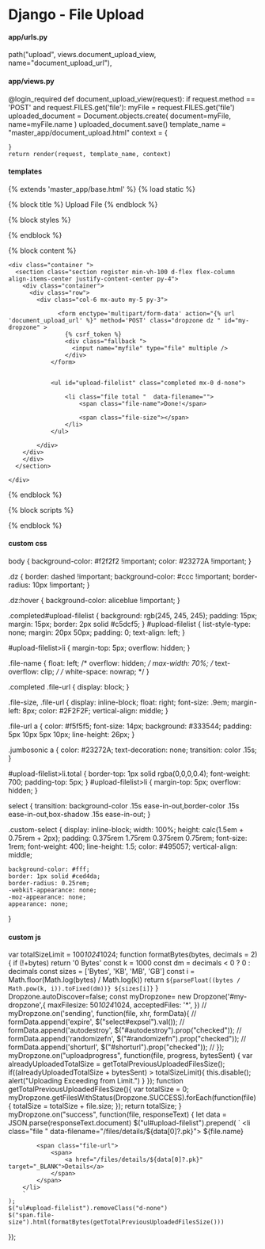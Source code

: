 #   Django - File Upload


#### app/urls.py

path("upload", views.document_upload_view, name="document_upload_url"),


#### app/views.py


@login_required
def document_upload_view(request):
    if request.method == 'POST' and request.FILES.get('file'):
        myFile = request.FILES.get('file')
        uploaded_document = Document.objects.create(
            document=myFile, 
            name=myFile.name
        )
        uploaded_document.save()
    template_name = "master_app/document_upload.html"
    context = {

    }
    return render(request, template_name, context)


#### templates

{% extends 'master_app/base.html' %}
{% load static %}


{% block title %} Upload File {% endblock %}


{% block styles %}


<link rel="stylesheet" href="{% static 'assets/css/custom.css' %}">
<link rel="stylesheet" href="{% static 'assets/vendor/dropzone/dropzone.css' %}">
    <script src="{% static 'assets/vendor/dropzone/dropzone.js' %}"></script>

    

    

{% endblock %}


{% block content %}



<main>
    

    <div class="container ">
      <section class="section register min-vh-100 d-flex flex-column align-items-center justify-content-center py-4">
        <div class="container">
          <div class="row">
            <div class="col-6 mx-auto my-5 py-3">
                
                  <form enctype='multipart/form-data' action="{% url 'document_upload_url' %}" method='POST' class="dropzone dz " id="my-dropzone" >
                    {% csrf_token %}
                    <div class="fallback ">
                      <input name="myfile" type="file" multiple />
                    </div>
                </form>
                

                <ul id="upload-filelist" class="completed mx-0 d-none">
                    
                    <li class="file total "  data-filename="">
                        <span class="file-name">Done!</span>
                        
                        <span class="file-size"></span>
                    </li>
                </ul>

            </div>
        </div>
        </div>
      </section>
        
    </div>

  </main><!-- End #main -->

{% endblock %}



{% block scripts %}

<script src="{% static 'assets/js/jquery-3.5.1.min.js' %}"></script>
<script src="{% static 'assets/js/custom.js' %}"></script>

{% endblock %}



#### custom css


body {
    background-color: #f2f2f2 !important;
    color: #23272A !important;
}


.dz {
    border: dashed !important;
    background-color: #ccc !important;
    border-radius: 10px !important;
}

.dz:hover {
    background-color: aliceblue !important;
}


.completed#upload-filelist {
    background: rgb(245, 245, 245);
    padding: 15px;
    margin: 15px;
    border: 2px solid #c5dcf5;
}
#upload-filelist {
    list-style-type: none;
    margin: 20px 50px;
    padding: 0;
    text-align: left;
}

#upload-filelist>li {
    margin-top: 5px;
    overflow: hidden;
}

.file-name {
    float: left;
    /* overflow: hidden; */
    max-width: 70%;
    /* text-overflow: clip; */
    /* white-space: nowrap; */
}

.completed .file-url {
    display: block;
}

.file-size, .file-url {
    display: inline-block;
    float: right;
    font-size: .9em;
    margin-left: 8px;
    color: #2F2F2F;
    vertical-align: middle;
}

.file-url a {
    color: #f5f5f5;
    font-size: 14px;
    background: #333544;
    padding: 5px 10px 5px 10px;
    line-height: 26px;
}

.jumbosonic a {
    color: #23272A;
    text-decoration: none;
    transition: color .15s;
}

#upload-filelist>li.total {
    border-top: 1px solid rgba(0,0,0,0.4);
    font-weight: 700;
    padding-top: 5px;
}
#upload-filelist>li {
    margin-top: 5px;
    overflow: hidden;
}


select {
    transition: background-color .15s ease-in-out,border-color .15s ease-in-out,box-shadow .15s ease-in-out;
}

.custom-select {
    display: inline-block;
    width: 100%;
    height: calc(1.5em + 0.75rem + 2px);
    padding: 0.375rem 1.75rem 0.375rem 0.75rem;
    font-size: 1rem;
    font-weight: 400;
    line-height: 1.5;
    color: #495057;
    vertical-align: middle;

    background-color: #fff;
    border: 1px solid #ced4da;
    border-radius: 0.25rem;
    -webkit-appearance: none;
    -moz-appearance: none;
    appearance: none;
}



#### custom js

var totalSizeLimit = 100*1024*1024;
function formatBytes(bytes, decimals = 2) {
    if (!+bytes) return '0 Bytes'
    const k = 1000
    const dm = decimals < 0 ? 0 : decimals
    const sizes = ['Bytes', 'KB', 'MB', 'GB']
    const i = Math.floor(Math.log(bytes) / Math.log(k))
    return `${parseFloat((bytes / Math.pow(k, i)).toFixed(dm))} ${sizes[i]}`
}
Dropzone.autoDiscover=false;
const myDropzone= new Dropzone('#my-dropzone',{
    maxFilesize: 50*1024*1024,
    acceptedFiles: '*',
})
// myDropzone.on('sending', function(file, xhr, formData){
//     formData.append('expire', $("select#expsel").val());
//     formData.append('autodestroy', $("#autodestroy").prop("checked"));
//     formData.append('randomizefn', $("#randomizefn").prop("checked"));
//     formData.append('shorturl', $("#shorturl").prop("checked"));
// });
myDropzone.on("uploadprogress", function(file, progress, bytesSent) {
    var alreadyUploadedTotalSize = getTotalPreviousUploadedFilesSize();
    if((alreadyUploadedTotalSize + bytesSent) > totalSizeLimit){
        this.disable();
        alert("Uploading Exceeding from Limit.")
    }
});
function getTotalPreviousUploadedFilesSize(){
var totalSize = 0;
myDropzone.getFilesWithStatus(Dropzone.SUCCESS).forEach(function(file){
    totalSize = totalSize + file.size;
});
    return totalSize;
}
myDropzone.on("success", function(file, responseText) {
    let data = JSON.parse(responseText.document)
    $("ul#upload-filelist").prepend(
        `
        <li class="file " data-filename="/files/details/${data[0]?.pk}">
            <span class="file-name">${file.name}</span>
            <div class="file-progress progress-outer">
                <div class="progress-inner" style="width: 100%;"></div>
            </div>

            <span class="file-url">
                <span>
                    <a href="/files/details/${data[0]?.pk}" target="_BLANK">Details</a>
                </span>
            </span>
        </li>
        `
    );
    $("ul#upload-filelist").removeClass("d-none")
    $("span.file-size").html(formatBytes(getTotalPreviousUploadedFilesSize()))
});